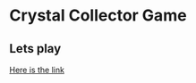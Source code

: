 # Crystal Collector Game



## Lets play
[Here is the link](https://bilalsarimeseli.github.io/Crystals-Collector-Game/)

